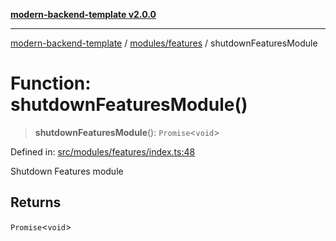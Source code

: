 [**modern-backend-template v2.0.0**](../../../README.md)

***

[modern-backend-template](../../../modules.md) / [modules/features](../README.md) / shutdownFeaturesModule

# Function: shutdownFeaturesModule()

> **shutdownFeaturesModule**(): `Promise`\<`void`\>

Defined in: [src/modules/features/index.ts:48](https://github.com/maemreyo/saas-4cus-nodejs/blob/1a77de11cd6eaefe66c31c7f5de281673fc25ce5/src/modules/features/index.ts#L48)

Shutdown Features module

## Returns

`Promise`\<`void`\>

